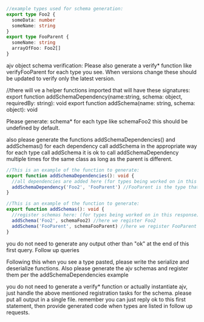 ```ts
//example types used for schema generation:
export type Foo2 {
  someData: number
  someName: string
}
export type FooParent {
  someName: string
  arrayOfFoo: Foo2[]
}
```

ajv object schema verification:
Please also generate a verify\* function like verifyFooParent for each type you see.
When versions change these should be updated to verify only the latest version.

//there will ve a helper functions imported that will have these signatures:
export function addSchemaDependency(name:string, schema: object, requiredBy: string): void
export function addSchema(name: string, schema: object): void

Please generate:
schema\* for each type like schemaFoo2 this should be undefined by default.

also please generate the functions addSchemaDependencies() and addSchemas()
for each dependency call addSchema in the appropriate way
for each type call addSchema
it is ok to call addSchemaDependency multiple times for the same class as long as
the parent is different.

```ts
//This is an example of the function to generate:
export function addSchemaDependencies(): void {
  //all dependencies are added here (for types being worked on in this response)
  addSchemaDependency('Foo2', 'FooParent') //FooParent is the type that requires this
}

//This is an example of the function to generate:
export function addSchemas(): void {
  //register schemas here: (for types being worked on in this response)
  addSchema('Foo2', schemaFoo2) //here we register Foo2
  addSchema('FooParent', schemaFooParent) //here we register FooParent
}
```

you do not need to generate any output other than "ok" at the end of this first query. Follow up queries

Following this when you see a type pasted, please write the serialize and deserialize functions.
Also please generate the ajv schemas and register them per the addSchemaDependencies example

you do not need to generate a verify\* function or actually instantiate ajv, just handle the above mentioned
registration tasks for the schema.
please put all output in a single file.
remember you can just reply ok to this first statement, then provide generated code when types are listed in follow
up requests.